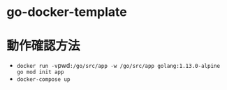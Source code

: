 # go-docker-template

# 動作確認方法

- `docker run -v`pwd`:/go/src/app -w /go/src/app golang:1.13.0-alpine go mod init app`
- `docker-compose up`
